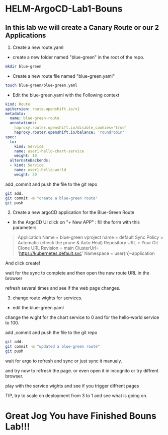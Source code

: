 # HELM-ArgoCD-Lab1-Bouns

## In this lab we will create a Canary Route or our 2 Applications

1. Create a new route.yaml

- create a new folder named  "blue-green" in the root of the repo.

```Bash
mkdir blue-green
```

- Create a new route file named "blue-green.yaml"

```Bash
touch blue-green/blue-green.yaml
```

- Edit the blue-green.yaml with the Following context

```YAML
kind: Route
apiVersion: route.openshift.io/v1
metadata:
  name: blue-green-route
  annotations:
    haproxy.router.openshift.io/disable_cookies='true'
    haproxy.router.openshift.io/balance: 'roundrobin'
spec:
  to:
    kind: Service
    name: user1-hello-chart-service
    weight: 10
  alternateBackends:
  - kind: Service
    name: user1-hello-world
    weight: 20
```

add ,commit and push the file to the git repo

```bash
git add.
git commit -m "create a blue-green route"
git push
```

2. Create a new argoCD application for the Blue-Green Route

- In the ArgoCD UI click on "+ New APP" :
fill the form with this parameters

> Application Name = blue-green
> vproject name = default
> Sync Policy = Automatic (check the prune & Auto Heal)
> Repository URL = Your Git Clone URL
> Revision = main
> ClusterUrl= 'https://kubernetes.default.svc'
> Namespace = user{n}-application

And click create!

wait for the sync to complete and then open the new route URL in the browser

refresh several times and see if the web page changes.

3. change route wights for services.

- edit the blue-green.yaml

change the wight for the chart service to 0 and for the hello-world service to 100.

add ,commit and push the file to the git repo

```bash
git add.
git commit -m "updated a blue-green route"
git push
```

wait for argo to refresh and sync or just sync it manualy.

and try now to refresh the page. or even open it in incognito or try diffrent browser.

play with the service wights and see if you trigger diffrent pages

TIP, try to scale on deployment from 3 to 1 and see what is going on.

# Great Jog You have Finished Bouns Lab!!!

